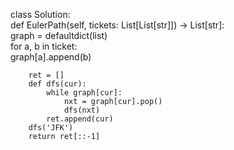 
class Solution:  
    def EulerPath(self, tickets: List[List[str]]) -> List[str]:  
        graph = defaultdict(list)  
        for a, b in ticket:  
            graph[a].append(b)  
          
        ret = []  
        def dfs(cur):  
            while graph[cur]:  
                nxt = graph[cur].pop()  
                dfs(nxt)  
            ret.append(cur)  
        dfs('JFK')  
        return ret[::-1]

